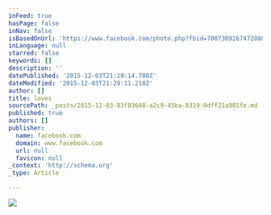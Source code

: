 ```yaml
---
inFeed: true
hasPage: false
inNav: false
isBasedOnUrl: 'https://www.facebook.com/photo.php?fbid=700730926747280&set=t.1482639102&type=3&theater'
inLanguage: null
starred: false
keywords: []
description: ''
datePublished: '2015-12-03T21:29:14.780Z'
dateModified: '2015-12-03T21:29:11.218Z'
author: []
title: loves
sourcePath: _posts/2015-12-03-83f83648-a2c9-45ba-8319-0dff21a985fe.md
published: true
authors: []
publisher:
  name: facebook.com
  domain: www.facebook.com
  url: null
  favicon: null
_context: 'http://schema.org'
_type: Article

---
```

![](https://scontent-atl3-1.xx.fbcdn.net/hphotos-xpa1/t31.0-8/12038594_700730926747280_8090125088883023736_o.jpg)